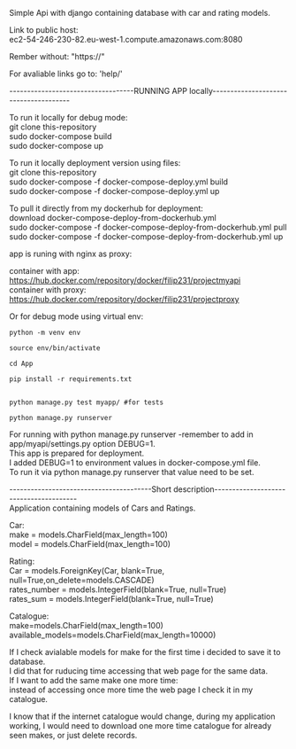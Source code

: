 Simple Api with django containing database with car and rating models.    

Link to public host:  
	ec2-54-246-230-82.eu-west-1.compute.amazonaws.com:8080    

Rember without: "https://"  

For avaliable links go to: 'help/'    

-----------------------------------RUNNING APP locally--------------------------------------  

To run it locally for debug mode:   
git clone this-repository  
sudo docker-compose build  
sudo docker-compose up    


To run it locally deployment version using files:  
git clone this-repository  
sudo docker-compose -f docker-compose-deploy.yml build  
sudo docker-compose -f docker-compose-deploy.yml up  


To pull it directly from my dockerhub for deployment:  
download docker-compose-deploy-from-dockerhub.yml  
sudo docker-compose -f docker-compose-deploy-from-dockerhub.yml pull  
sudo docker-compose -f docker-compose-deploy-from-dockerhub.yml up  

app is runing with nginx as proxy:    
  
container with app: https://hub.docker.com/repository/docker/filip231/projectmyapi  
container with proxy: https://hub.docker.com/repository/docker/filip231/projectproxy    
  
Or for debug mode using virtual env:  

	python -m venv env

	source env/bin/activate

	cd App

	pip install -r requirements.txt

	
	python manage.py test myapp/ #for tests

	python manage.py runserver
	
	

For running with python manage.py runserver -remember to add in app/myapi/settings.py   option DEBUG=1.  
This app is prepared for deployment.   
I added DEBUG=1 to environment values in docker-compose.yml file.  
To run it via python manage.py runserver that value need to be set.  

----------------------------------------Short description---------------------------------------  
Application containing models of Cars and Ratings.  

Car:  
    make = models.CharField(max_length=100)  
    model = models.CharField(max_length=100)  
  
Rating:  
    Car = models.ForeignKey(Car, blank=True, null=True,on_delete=models.CASCADE)  
    rates_number = models.IntegerField(blank=True, null=True)  
    rates_sum = models.IntegerField(blank=True, null=True)  

Catalogue:  
    make=models.CharField(max_length=100)  
    available_models=models.CharField(max_length=10000)  

If I check avialable models for make for the first time i decided to save it to database.   
I did that for ruducing time accessing that web page for the same data.  
If I want to add the same make one more time:   
instead of accessing once more time the web page I check it in my catalogue.  

I know that if the internet catalogue would change, during my application working, I would need to download one more time catalogue for already seen makes, or just delete records.  













